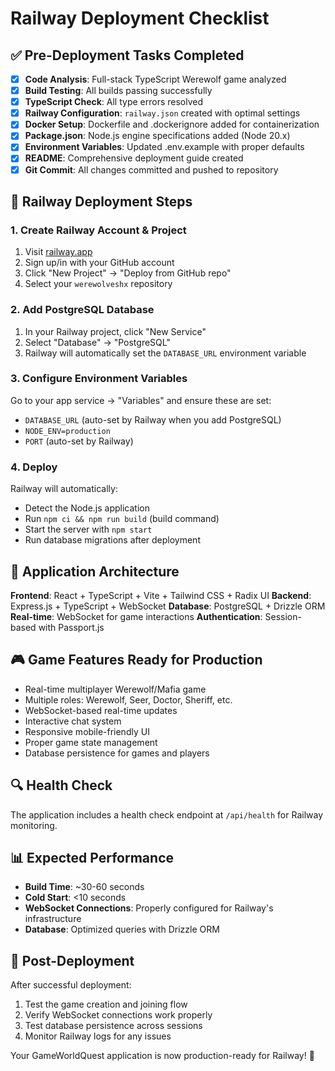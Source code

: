 # Railway Deployment Checklist

## ✅ Pre-Deployment Tasks Completed

- [x] **Code Analysis**: Full-stack TypeScript Werewolf game analyzed
- [x] **Build Testing**: All builds passing successfully  
- [x] **TypeScript Check**: All type errors resolved
- [x] **Railway Configuration**: `railway.json` created with optimal settings
- [x] **Docker Setup**: Dockerfile and .dockerignore added for containerization
- [x] **Package.json**: Node.js engine specifications added (Node 20.x)
- [x] **Environment Variables**: Updated .env.example with proper defaults
- [x] **README**: Comprehensive deployment guide created
- [x] **Git Commit**: All changes committed and pushed to repository

## 🚀 Railway Deployment Steps

### 1. Create Railway Account & Project
1. Visit [railway.app](https://railway.app)
2. Sign up/in with your GitHub account
3. Click "New Project" → "Deploy from GitHub repo"
4. Select your `werewolveshx` repository

### 2. Add PostgreSQL Database
1. In your Railway project, click "New Service"
2. Select "Database" → "PostgreSQL"
3. Railway will automatically set the `DATABASE_URL` environment variable

### 3. Configure Environment Variables
Go to your app service → "Variables" and ensure these are set:
- `DATABASE_URL` (auto-set by Railway when you add PostgreSQL)
- `NODE_ENV=production`
- `PORT` (auto-set by Railway)

### 4. Deploy
Railway will automatically:
- Detect the Node.js application
- Run `npm ci && npm run build` (build command)
- Start the server with `npm start`
- Run database migrations after deployment

## 🔧 Application Architecture

**Frontend**: React + TypeScript + Vite + Tailwind CSS + Radix UI
**Backend**: Express.js + TypeScript + WebSocket
**Database**: PostgreSQL + Drizzle ORM
**Real-time**: WebSocket for game interactions
**Authentication**: Session-based with Passport.js

## 🎮 Game Features Ready for Production

- Real-time multiplayer Werewolf/Mafia game
- Multiple roles: Werewolf, Seer, Doctor, Sheriff, etc.
- WebSocket-based real-time updates
- Interactive chat system
- Responsive mobile-friendly UI
- Proper game state management
- Database persistence for games and players

## 🔍 Health Check

The application includes a health check endpoint at `/api/health` for Railway monitoring.

## 📊 Expected Performance

- **Build Time**: ~30-60 seconds
- **Cold Start**: <10 seconds
- **WebSocket Connections**: Properly configured for Railway's infrastructure
- **Database**: Optimized queries with Drizzle ORM

## 🎯 Post-Deployment

After successful deployment:
1. Test the game creation and joining flow
2. Verify WebSocket connections work properly
3. Test database persistence across sessions
4. Monitor Railway logs for any issues

Your GameWorldQuest application is now production-ready for Railway! 🎉
